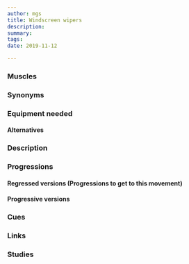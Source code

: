 ```yaml
---
author: mgs
title: Windscreen wipers
description: 
summary: 
tags: 
date: 2019-11-12

---
```

### Muscles
### Synonyms
### Equipment needed
#### Alternatives
### Description
### Progressions
#### Regressed versions (Progressions to get to this movement)
#### Progressive versions
### Cues
### Links
### Studies
<!--stackedit_data:
eyJoaXN0b3J5IjpbODI4NjAyMzYwXX0=
-->